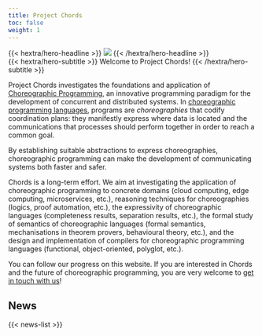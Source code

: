 ```yaml
---
title: Project Chords
toc: false
weight: 1
---
```


<div class="hx-mt-6 hx-mb-6">
{{< hextra/hero-headline >}}
  <!-- Chords Project -->
  <img src="/images/data-choreographies-system.svg" style="margin: auto; max-height: 400px;"/>
{{< /hextra/hero-headline >}}
</div>

<div class="hx-mb-12">
{{< hextra/hero-subtitle >}}
  Welcome to Project Chords!
{{< /hextra/hero-subtitle >}}

Project Chords investigates the foundations and application of [Choreographic Programming](https://en.wikipedia.org/wiki/Choreographic_programming), an innovative programming paradigm for the development of concurrent and distributed systems.
In [choreographic programming languages](https://www.fabriziomontesi.com/bliki/ChoreographicProgramming), programs are _choreographies_ that codify coordination plans: they manifestly express where data is located and the communications that processes should perform together in order to reach a common goal.

By establishing suitable abstractions to express choreographies, choreographic programming can make the development of communicating systems both faster and safer.

Chords is a long-term effort. We aim at investigating the application of choreographic programming to concrete domains (cloud computing, edge computing, microservices, etc.), reasoning techniques for choreographies (logics, proof automation, etc.), the expressivity of choreographic languages (completeness results, separation results, etc.), the formal study of semantics of choreographic languages (formal semantics, mechanisations in theorem provers, behavioural theory, etc.), and the design and implementation of compilers for choreographic programming languages (functional, object-oriented, polyglot, etc.).

You can follow our progress on this website. If you are interested in Chords and the future of choreographic programming, you are very welcome to [get in touch with us](/about)!

</div>

<!-- ## Projects

<div class="hx-block hx-h-4"></div>

{{< hextra/feature-grid >}}

    {{< hextra/feature-card
    title="Choral"
    subtitle="Powerful, Higher-order, Object-oriented choreographic programming language"
    link="https://www.choral-lang.org/"
    style="background: radial-gradient(ellipse at 50% 80%,rgba(179, 68, 255, 0.21),hsla(249.7, 100%, 92.7%, 0.05));">}}

{{< /hextra/feature-grid >}}

## Publications

<div class="hx-block hx-h-4"></div> -->

<!-- <a class="hideUnderline" href="https://dl.acm.org/doi/10.1145/3632398">
{{< callout emoji="📖" >}}
Choral: Object-oriented Choreographic Programming
{{< /callout >}}
</a> -->
<!--
<div class="hideUnderline">

{{< card
link="https://dl.acm.org/doi/10.1145/3632398"
title="Choral: Object-oriented Choreographic Programming"
subtitle="Read more about the Choral programming language" >}}

</div> -->

## News

{{< news-list >}}

<!-- {{< cards >}}
{{< card link="docs" title="Docs" icon="book-open" >}}
{{< card link="about" title="About" icon="user" >}}
{{< /cards >}} -->
